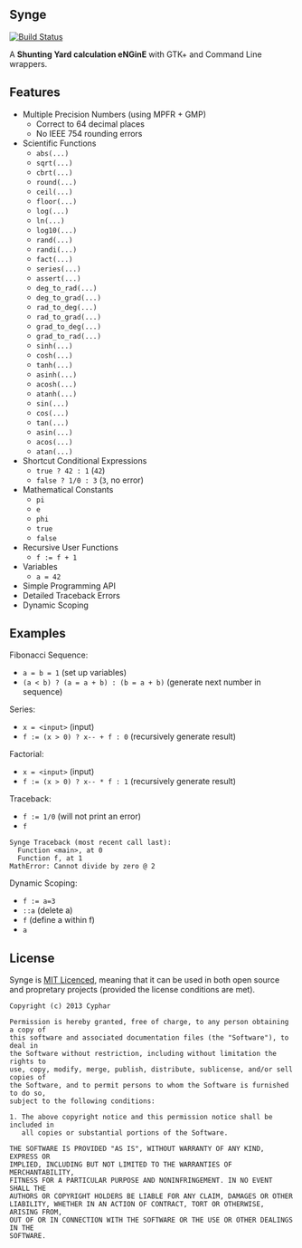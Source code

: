 Synge
-----
[![Build Status](https://travis-ci.org/cyphar/synge.png?branch=master)](https://travis-ci.org/cyphar/synge)

A **Shunting Yard calculation eNGinE** with GTK+ and Command Line wrappers.

## Features ##
* Multiple Precision Numbers (using MPFR + GMP)
  - Correct to 64 decimal places
  - No IEEE 754 rounding errors
* Scientific Functions
  - `abs(...)`
  - `sqrt(...)`
  - `cbrt(...)`
  - `round(...)`
  - `ceil(...)`
  - `floor(...)`
  - `log(...)`
  - `ln(...)`
  - `log10(...)`
  - `rand(...)`
  - `randi(...)`
  - `fact(...)`
  - `series(...)`
  - `assert(...)`
  - `deg_to_rad(...)`
  - `deg_to_grad(...)`
  - `rad_to_deg(...)`
  - `rad_to_grad(...)`
  - `grad_to_deg(...)`
  - `grad_to_rad(...)`
  - `sinh(...)`
  - `cosh(...)`
  - `tanh(...)`
  - `asinh(...)`
  - `acosh(...)`
  - `atanh(...)`
  - `sin(...)`
  - `cos(...)`
  - `tan(...)`
  - `asin(...)`
  - `acos(...)`
  - `atan(...)`
* Shortcut Conditional Expressions
  - `true ? 42 : 1` (`42`)
  - `false ? 1/0 : 3` (`3`, no error)
* Mathematical Constants
  - `pi`
  - `e`
  - `phi`
  - `true`
  - `false`
* Recursive User Functions
  - `f := f + 1`
* Variables
  - `a = 42`
* Simple Programming API
* Detailed Traceback Errors
* Dynamic Scoping

## Examples ##
Fibonacci Sequence:
* `a = b = 1` (set up variables)
* `(a < b) ? (a = a + b) : (b = a + b)` (generate next number in sequence)

Series:
* `x = <input>` (input)
* `f := (x > 0) ? x-- + f : 0` (recursively generate result)

Factorial:
* `x = <input>` (input)
* `f := (x > 0) ? x-- * f : 1` (recursively generate result)

Traceback:
* `f := 1/0` (will not print an error)
* `f`

```
Synge Traceback (most recent call last):
  Function <main>, at 0
  Function f, at 1
MathError: Cannot divide by zero @ 2
```

Dynamic Scoping:
* `f := a=3`
* `::a` (delete a)
* `f` (define a within f)
* `a`

## License ##
Synge is [MIT Licenced](http://opensource.org/licenses/mit-license), meaning that it can be used in both open source and propretary projects (provided the license conditions are met).
```
Copyright (c) 2013 Cyphar

Permission is hereby granted, free of charge, to any person obtaining a copy of
this software and associated documentation files (the "Software"), to deal in
the Software without restriction, including without limitation the rights to
use, copy, modify, merge, publish, distribute, sublicense, and/or sell copies of
the Software, and to permit persons to whom the Software is furnished to do so,
subject to the following conditions:

1. The above copyright notice and this permission notice shall be included in
   all copies or substantial portions of the Software.

THE SOFTWARE IS PROVIDED "AS IS", WITHOUT WARRANTY OF ANY KIND, EXPRESS OR
IMPLIED, INCLUDING BUT NOT LIMITED TO THE WARRANTIES OF MERCHANTABILITY,
FITNESS FOR A PARTICULAR PURPOSE AND NONINFRINGEMENT. IN NO EVENT SHALL THE
AUTHORS OR COPYRIGHT HOLDERS BE LIABLE FOR ANY CLAIM, DAMAGES OR OTHER
LIABILITY, WHETHER IN AN ACTION OF CONTRACT, TORT OR OTHERWISE, ARISING FROM,
OUT OF OR IN CONNECTION WITH THE SOFTWARE OR THE USE OR OTHER DEALINGS IN THE
SOFTWARE.
```
